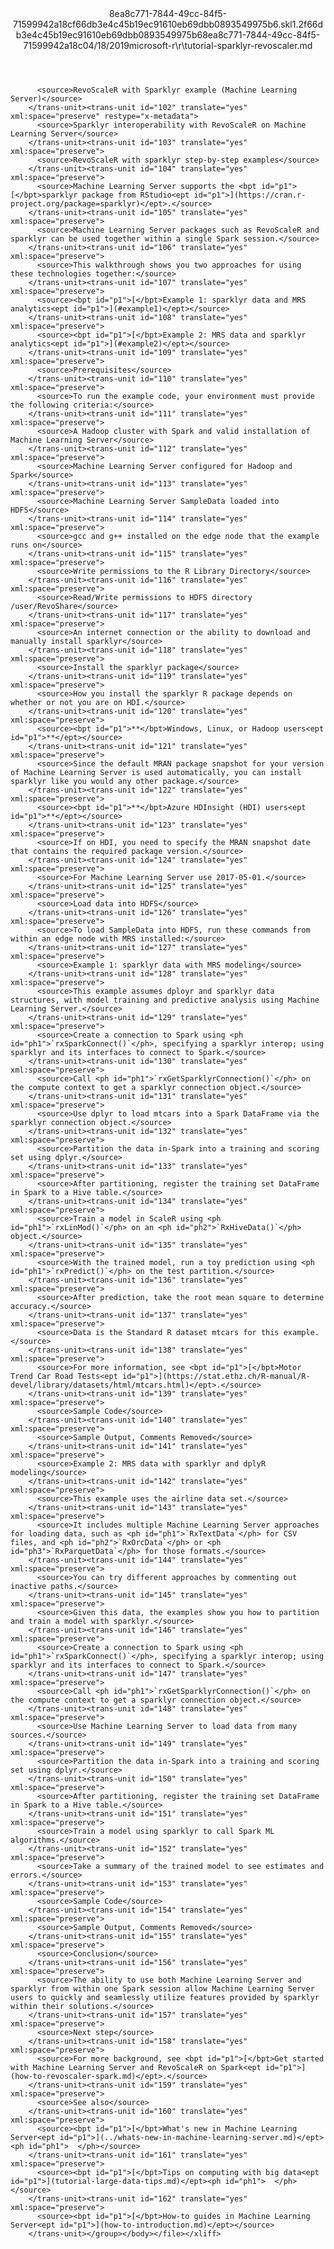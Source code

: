 <?xml version="1.0"?><xliff version="1.2" xmlns="urn:oasis:names:tc:xliff:document:1.2" xmlns:xsi="http://www.w3.org/2001/XMLSchema-instance" xsi:schemaLocation="urn:oasis:names:tc:xliff:document:1.2 xliff-core-1.2-transitional.xsd"><file datatype="xml" original="tutorial-sparklyr-revoscaler.md" source-language="en-US" target-language="en-US"><header><tool tool-id="mdxliff" tool-name="mdxliff" tool-version="1.0-d1654b2" tool-company="Microsoft" /><xliffext:skl_file_name xmlns:xliffext="urn:microsoft:content:schema:xliffextensions">8ea8c771-7844-49cc-84f5-71599942a18cf66db3e4c45b19ec91610eb69dbb0893549975b6.skl</xliffext:skl_file_name><xliffext:version xmlns:xliffext="urn:microsoft:content:schema:xliffextensions">1.2</xliffext:version><xliffext:ms.openlocfilehash xmlns:xliffext="urn:microsoft:content:schema:xliffextensions">f66db3e4c45b19ec91610eb69dbb0893549975b6</xliffext:ms.openlocfilehash><xliffext:ms.sourcegitcommit xmlns:xliffext="urn:microsoft:content:schema:xliffextensions">8ea8c771-7844-49cc-84f5-71599942a18c</xliffext:ms.sourcegitcommit><xliffext:ms.lasthandoff xmlns:xliffext="urn:microsoft:content:schema:xliffextensions">04/18/2019</xliffext:ms.lasthandoff><xliffext:ms.openlocfilepath xmlns:xliffext="urn:microsoft:content:schema:xliffextensions">microsoft-r\r\tutorial-sparklyr-revoscaler.md</xliffext:ms.openlocfilepath></header><body><group id="content" extype="content"><trans-unit id="101" translate="yes" xml:space="preserve" restype="x-metadata">
          <source>RevoScaleR with Sparklyr example (Machine Learning Server)</source>
        </trans-unit><trans-unit id="102" translate="yes" xml:space="preserve" restype="x-metadata">
          <source>Sparklyr interoperability with RevoScaleR on Machine Learning Server</source>
        </trans-unit><trans-unit id="103" translate="yes" xml:space="preserve">
          <source>RevoScaleR with sparklyr step-by-step examples</source>
        </trans-unit><trans-unit id="104" translate="yes" xml:space="preserve">
          <source>Machine Learning Server supports the <bpt id="p1">[</bpt>sparklyr package from RStudio<ept id="p1">](https://cran.r-project.org/package=sparklyr)</ept>.</source>
        </trans-unit><trans-unit id="105" translate="yes" xml:space="preserve">
          <source>Machine Learning Server packages such as RevoScaleR and sparklyr can be used together within a single Spark session.</source>
        </trans-unit><trans-unit id="106" translate="yes" xml:space="preserve">
          <source>This walkthrough shows you two approaches for using these technologies together:</source>
        </trans-unit><trans-unit id="107" translate="yes" xml:space="preserve">
          <source><bpt id="p1">[</bpt>Example 1: sparklyr data and MRS analytics<ept id="p1">](#example1)</ept></source>
        </trans-unit><trans-unit id="108" translate="yes" xml:space="preserve">
          <source><bpt id="p1">[</bpt>Example 2: MRS data and sparklyr analytics<ept id="p1">](#example2)</ept></source>
        </trans-unit><trans-unit id="109" translate="yes" xml:space="preserve">
          <source>Prerequisites</source>
        </trans-unit><trans-unit id="110" translate="yes" xml:space="preserve">
          <source>To run the example code, your environment must provide the following criteria:</source>
        </trans-unit><trans-unit id="111" translate="yes" xml:space="preserve">
          <source>A Hadoop cluster with Spark and valid installation of Machine Learning Server</source>
        </trans-unit><trans-unit id="112" translate="yes" xml:space="preserve">
          <source>Machine Learning Server configured for Hadoop and Spark</source>
        </trans-unit><trans-unit id="113" translate="yes" xml:space="preserve">
          <source>Machine Learning Server SampleData loaded into HDFS</source>
        </trans-unit><trans-unit id="114" translate="yes" xml:space="preserve">
          <source>gcc and g++ installed on the edge node that the example runs on</source>
        </trans-unit><trans-unit id="115" translate="yes" xml:space="preserve">
          <source>Write permissions to the R Library Directory</source>
        </trans-unit><trans-unit id="116" translate="yes" xml:space="preserve">
          <source>Read/Write permissions to HDFS directory /user/RevoShare</source>
        </trans-unit><trans-unit id="117" translate="yes" xml:space="preserve">
          <source>An internet connection or the ability to download and manually install sparklyr</source>
        </trans-unit><trans-unit id="118" translate="yes" xml:space="preserve">
          <source>Install the sparklyr package</source>
        </trans-unit><trans-unit id="119" translate="yes" xml:space="preserve">
          <source>How you install the sparklyr R package depends on whether or not you are on HDI.</source>
        </trans-unit><trans-unit id="120" translate="yes" xml:space="preserve">
          <source><bpt id="p1">**</bpt>Windows, Linux, or Hadoop users<ept id="p1">**</ept></source>
        </trans-unit><trans-unit id="121" translate="yes" xml:space="preserve">
          <source>Since the default MRAN package snapshot for your version of Machine Learning Server is used automatically, you can install sparklyr like you would any other package.</source>
        </trans-unit><trans-unit id="122" translate="yes" xml:space="preserve">
          <source><bpt id="p1">**</bpt>Azure HDInsight (HDI) users<ept id="p1">**</ept></source>
        </trans-unit><trans-unit id="123" translate="yes" xml:space="preserve">
          <source>If on HDI, you need to specify the MRAN snapshot date that contains the required package version.</source>
        </trans-unit><trans-unit id="124" translate="yes" xml:space="preserve">
          <source>For Machine Learning Server use 2017-05-01.</source>
        </trans-unit><trans-unit id="125" translate="yes" xml:space="preserve">
          <source>Load data into HDFS</source>
        </trans-unit><trans-unit id="126" translate="yes" xml:space="preserve">
          <source>To load SampleData into HDFS, run these commands from within an edge node with MRS installed:</source>
        </trans-unit><trans-unit id="127" translate="yes" xml:space="preserve">
          <source>Example 1: sparklyr data with MRS modeling</source>
        </trans-unit><trans-unit id="128" translate="yes" xml:space="preserve">
          <source>This example assumes dployr and sparklyr data structures, with model training and predictive analysis using Machine Learning Server.</source>
        </trans-unit><trans-unit id="129" translate="yes" xml:space="preserve">
          <source>Create a connection to Spark using <ph id="ph1">`rxSparkConnect()`</ph>, specifying a sparklyr interop; using sparklyr and its interfaces to connect to Spark.</source>
        </trans-unit><trans-unit id="130" translate="yes" xml:space="preserve">
          <source>Call <ph id="ph1">`rxGetSparklyrConnection()`</ph> on the compute context to get a sparklyr connection object.</source>
        </trans-unit><trans-unit id="131" translate="yes" xml:space="preserve">
          <source>Use dplyr to load mtcars into a Spark DataFrame via the sparklyr connection object.</source>
        </trans-unit><trans-unit id="132" translate="yes" xml:space="preserve">
          <source>Partition the data in-Spark into a training and scoring set using dplyr.</source>
        </trans-unit><trans-unit id="133" translate="yes" xml:space="preserve">
          <source>After partitioning, register the training set DataFrame in Spark to a Hive table.</source>
        </trans-unit><trans-unit id="134" translate="yes" xml:space="preserve">
          <source>Train a model in ScaleR using <ph id="ph1">`rxLinMod()`</ph> on an <ph id="ph2">`RxHiveData()`</ph> object.</source>
        </trans-unit><trans-unit id="135" translate="yes" xml:space="preserve">
          <source>With the trained model, run a toy prediction using <ph id="ph1">`rxPredict()`</ph> on the test partition.</source>
        </trans-unit><trans-unit id="136" translate="yes" xml:space="preserve">
          <source>After prediction, take the root mean square to determine accuracy.</source>
        </trans-unit><trans-unit id="137" translate="yes" xml:space="preserve">
          <source>Data is the Standard R dataset mtcars for this example.</source>
        </trans-unit><trans-unit id="138" translate="yes" xml:space="preserve">
          <source>For more information, see <bpt id="p1">[</bpt>Motor Trend Car Road Tests<ept id="p1">](https://stat.ethz.ch/R-manual/R-devel/library/datasets/html/mtcars.html)</ept>.</source>
        </trans-unit><trans-unit id="139" translate="yes" xml:space="preserve">
          <source>Sample Code</source>
        </trans-unit><trans-unit id="140" translate="yes" xml:space="preserve">
          <source>Sample Output, Comments Removed</source>
        </trans-unit><trans-unit id="141" translate="yes" xml:space="preserve">
          <source>Example 2: MRS data with sparklyr and dplyR modeling</source>
        </trans-unit><trans-unit id="142" translate="yes" xml:space="preserve">
          <source>This example uses the airline data set.</source>
        </trans-unit><trans-unit id="143" translate="yes" xml:space="preserve">
          <source>It includes multiple Machine Learning Server approaches for loading data, such as <ph id="ph1">`RxTextData`</ph> for CSV files, and <ph id="ph2">`RxOrcData`</ph> or <ph id="ph3">`RxParquetData`</ph> for those formats.</source>
        </trans-unit><trans-unit id="144" translate="yes" xml:space="preserve">
          <source>You can try different approaches by commenting out inactive paths.</source>
        </trans-unit><trans-unit id="145" translate="yes" xml:space="preserve">
          <source>Given this data, the examples show you how to partition and train a model with sparklyr.</source>
        </trans-unit><trans-unit id="146" translate="yes" xml:space="preserve">
          <source>Create a connection to Spark using <ph id="ph1">`rxSparkConnect()`</ph>, specifying a sparklyr interop; using sparklyr and its interfaces to connect to Spark.</source>
        </trans-unit><trans-unit id="147" translate="yes" xml:space="preserve">
          <source>Call <ph id="ph1">`rxGetSparklyrConnection()`</ph> on the compute context to get a sparklyr connection object.</source>
        </trans-unit><trans-unit id="148" translate="yes" xml:space="preserve">
          <source>Use Machine Learning Server to load data from many sources.</source>
        </trans-unit><trans-unit id="149" translate="yes" xml:space="preserve">
          <source>Partition the data in-Spark into a training and scoring set using dplyr.</source>
        </trans-unit><trans-unit id="150" translate="yes" xml:space="preserve">
          <source>After partitioning, register the training set DataFrame in Spark to a Hive table.</source>
        </trans-unit><trans-unit id="151" translate="yes" xml:space="preserve">
          <source>Train a model using sparklyr to call Spark ML algorithms.</source>
        </trans-unit><trans-unit id="152" translate="yes" xml:space="preserve">
          <source>Take a summary of the trained model to see estimates and errors.</source>
        </trans-unit><trans-unit id="153" translate="yes" xml:space="preserve">
          <source>Sample Code</source>
        </trans-unit><trans-unit id="154" translate="yes" xml:space="preserve">
          <source>Sample Output, Comments Removed</source>
        </trans-unit><trans-unit id="155" translate="yes" xml:space="preserve">
          <source>Conclusion</source>
        </trans-unit><trans-unit id="156" translate="yes" xml:space="preserve">
          <source>The ability to use both Machine Learning Server and sparklyr from within one Spark session allow Machine Learning Server users to quickly and seamlessly utilize features provided by sparklyr within their solutions.</source>
        </trans-unit><trans-unit id="157" translate="yes" xml:space="preserve">
          <source>Next step</source>
        </trans-unit><trans-unit id="158" translate="yes" xml:space="preserve">
          <source>For more background, see <bpt id="p1">[</bpt>Get started with Machine Learning Server and RevoScaleR on Spark<ept id="p1">](how-to-revoscaler-spark.md)</ept>.</source>
        </trans-unit><trans-unit id="159" translate="yes" xml:space="preserve">
          <source>See also</source>
        </trans-unit><trans-unit id="160" translate="yes" xml:space="preserve">
          <source><bpt id="p1">[</bpt>What's new in Machine Learning Server<ept id="p1">](../whats-new-in-machine-learning-server.md)</ept><ph id="ph1">  </ph></source>
        </trans-unit><trans-unit id="161" translate="yes" xml:space="preserve">
          <source><bpt id="p1">[</bpt>Tips on computing with big data<ept id="p1">](tutorial-large-data-tips.md)</ept><ph id="ph1">  </ph></source>
        </trans-unit><trans-unit id="162" translate="yes" xml:space="preserve">
          <source><bpt id="p1">[</bpt>How-to guides in Machine Learning Server<ept id="p1">](how-to-introduction.md)</ept></source>
        </trans-unit></group></body></file></xliff>